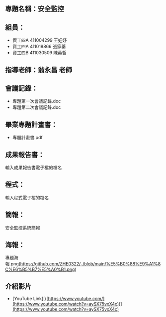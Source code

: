 ## 專題名稱：安全監控
## 組員：
* 資工四A 411004299 王妊妤
* 資工四A 411018866 張家蓁
* 資工四B 411030509 陳英哲
## 指導老師：翁永昌 老師
## 會議記錄：
* 專題第一次會議記錄.doc
* 專題第二次會議記錄.doc
## 畢業專題計畫書：
* 專題計畫書.pdf
## 成果報告書：
輸入成果報告書電子檔的檔名
## 程式：
輸入程式電子檔的檔名
## 簡報：
安全監控系統簡報
## 海報：
專題海報.png(https://github.com/ZHE0322/-/blob/main/%E5%B0%88%E9%A1%8C%E6%B5%B7%E5%A0%B1.png)
## 介紹影片
* [YouTube Link][([https://www.youtube.com/](https://www.youtube.com/watch?v=aySX75vxX4c))](https://www.youtube.com/watch?v=aySX75vxX4c)
